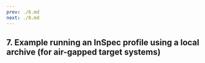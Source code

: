 ```yaml
---
prev: ./6.md
next: ./8.md
---
```


## 7. Example running an InSpec profile using a local archive (for air-gapped target systems)

